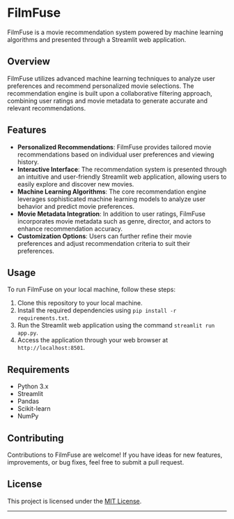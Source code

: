 # FilmFuse

FilmFuse is a movie recommendation system powered by machine learning algorithms and presented through a Streamlit web application.

## Overview

FilmFuse utilizes advanced machine learning techniques to analyze user preferences and recommend personalized movie selections. The recommendation engine is built upon a collaborative filtering approach, combining user ratings and movie metadata to generate accurate and relevant recommendations.

## Features

- **Personalized Recommendations**: FilmFuse provides tailored movie recommendations based on individual user preferences and viewing history.
- **Interactive Interface**: The recommendation system is presented through an intuitive and user-friendly Streamlit web application, allowing users to easily explore and discover new movies.
- **Machine Learning Algorithms**: The core recommendation engine leverages sophisticated machine learning models to analyze user behavior and predict movie preferences.
- **Movie Metadata Integration**: In addition to user ratings, FilmFuse incorporates movie metadata such as genre, director, and actors to enhance recommendation accuracy.
- **Customization Options**: Users can further refine their movie preferences and adjust recommendation criteria to suit their preferences.

## Usage

To run FilmFuse on your local machine, follow these steps:

1. Clone this repository to your local machine.
2. Install the required dependencies using `pip install -r requirements.txt`.
3. Run the Streamlit web application using the command `streamlit run app.py`.
4. Access the application through your web browser at `http://localhost:8501`.

## Requirements

- Python 3.x
- Streamlit
- Pandas
- Scikit-learn
- NumPy

## Contributing

Contributions to FilmFuse are welcome! If you have ideas for new features, improvements, or bug fixes, feel free to submit a pull request.

## License

This project is licensed under the [MIT License](LICENSE).

----
